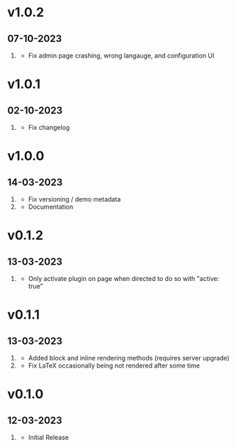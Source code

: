 # v1.0.2
## 07-10-2023
1. [](#bugfix)
    * Fix admin page crashing, wrong langauge, and configuration UI

# v1.0.1
## 02-10-2023

1. [](#bugfix)
	* Fix changelog

# v1.0.0
## 14-03-2023

1. [](#bugfix)
	* Fix versioning / demo metadata
2. [](#improved)
	* Documentation

# v0.1.2
## 13-03-2023

1. [](#bugfix)
	* Only activate plugin on page when directed to do so with "active: true"

# v0.1.1
## 13-03-2023

1. [](#new)
	* Added block and inline rendering methods (requires server upgrade)
2. [](#bugfix)
	* Fix LaTeX occasionally being not rendered after some time

# v0.1.0
## 12-03-2023

1. [](#new)
    * Initial Release
